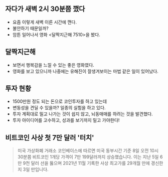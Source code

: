 ## 자다가 새벽 2시 30분쯤 깼다
- 요즘 이렇게 새벽 이른 시간에 깬다.
- 불안하기 때문일까?
- 암튼 일어나서 영화 <달짝지근해 7510>을 봤다.


## 달짝지근해
- 보면서 행복감을 느낄 수 있는 좋은 영화였다.
- 영화를 보고 있으니까 나중에는 유해진이 잘생겨보이는 마법 같은 일이 있어났다.


## 투자 현황
- 1500만원 정도 되는 돈으로 코인투자를 하고 있는데
- 변동성을 견딜 수 있을까? 일종의 실험을 하고 있다.
- 투자 계획대로 밀고 나가는 것이 쉽지 않고, 뇌동매매를 하려는 것을 발견했다.
- 투자 아이디어를 고수하고, 성과를 보기까지 밀고 가야한다!


## 비트코인 사상 첫 7만 달러 '터치'
> 미국 가상화폐 거래소 코인베이스에 따르면 미국 동부시간 기준 8일 오전 10시 30분쯤 비트코인 1개당 가격이 7만 199달러까지 상승했습니다. 이는 지난 5일 6만 9천 달러 선을 뚫으며 2021년 11월 기록한 사상 최고가를 29개월 만에 경신한 지 3일 만입니다.